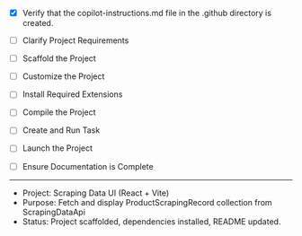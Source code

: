 - [x] Verify that the copilot-instructions.md file in the .github directory is created.

- [ ] Clarify Project Requirements
- [ ] Scaffold the Project
- [ ] Customize the Project
- [ ] Install Required Extensions
- [ ] Compile the Project
- [ ] Create and Run Task
- [ ] Launch the Project
- [ ] Ensure Documentation is Complete

---

- Project: Scraping Data UI (React + Vite)
- Purpose: Fetch and display ProductScrapingRecord collection from ScrapingDataApi
- Status: Project scaffolded, dependencies installed, README updated.
